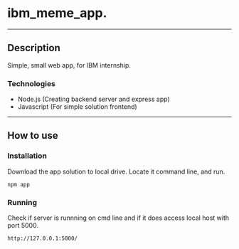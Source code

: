 # ibm_meme_app.
---

## Description
Simple, small web app, for IBM internship.

### Technologies 

- Node.js (Creating backend server and express app)
- Javascript (For simple solution frontend)

---
## How to use

### Installation
Download the app solution to local drive.
Locate it command line, and run. 

`npm app`

### Running
Check if server is runnning on cmd line and if it does access local host with port 5000.

`http://127.0.0.1:5000/`

